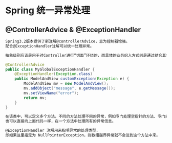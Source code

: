 # Spring 统一异常处理

## @ControllerAdvice & @ExceptionHandler
```md
Spring3.2版本提供了新注解@controllerAdvice，意为控制器增强。
配合@ExceptionHandler注解可以统一处理异常。
```
```md
抽象级别应该是用于对Controller进行“切面”环绕的，而具体的业务织入方式则是通过结合其他的注解来实现的。
```

```java
@ControllerAdvice
public class MyGlobalExceptionHandler {
    @ExceptionHandler(Exception.class)
    public ModelAndView customException(Exception e) {
        ModelAndView mv = new ModelAndView();
        mv.addObject("message", e.getMessage());
        mv.setViewName("error");
        return mv;
    }
}
```
```md
在该类中，可以定义多个方法，不同的方法处理不同的异常，例如专门处理空指针的方法、专门处理数组越界的方法…，
也可以直接向上面代码一样，在一个方法中处理所有的异常信息。
```
```md
@ExceptionHandler 注解用来指明异常的处理类型，
即如果这里指定为 NullPointerException，则数组越界异常就不会进到这个方法中来。
```